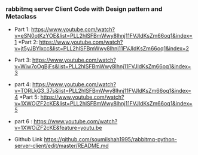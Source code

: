 ### rabbitmq server Client Code with Design pattern and Metaclass 


* Part 1: https://www.youtube.com/watch?v=eSN0otKzYOE&list=PLL2hlSFBmWwy8lhnj11FVJldKsZm66oq1&index=1
*Part 2: https://www.youtube.com/watch?v=jt5yJBYlxcc&list=PLL2hlSFBmWwy8lhnj11FVJldKsZm66oq1&index=2
* Part 3: https://www.youtube.com/watch?v=Wiw7oOgBjFs&list=PLL2hlSFBmWwy8lhnj11FVJldKsZm66oq1&index=3
* part 4: https://www.youtube.com/watch?v=TORLkG3_37s&list=PLL2hlSFBmWwy8lhnj11FVJldKsZm66oq1&index=4
*Part 5: https://www.youtube.com/watch?v=1XWOjZF2cKE&list=PLL2hlSFBmWwy8lhnj11FVJldKsZm66oq1&index=5
* part 6 : https://www.youtube.com/watch?v=1XWOjZF2cKE&feature=youtu.be

* Github Link https://github.com/soumilshah1995/rabbitmq-python-server-client/edit/master/README.md
